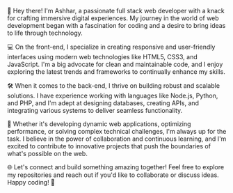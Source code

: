 👋 Hey there! I'm Ashhar, a passionate full stack web developer with a knack for crafting immersive digital experiences. My journey in the world of web development began with a fascination for coding and a desire to bring ideas to life through technology.

💻 On the front-end, I specialize in creating responsive and user-friendly interfaces using modern web technologies like HTML5, CSS3, and JavaScript. I'm a big advocate for clean and maintainable code, and I enjoy exploring the latest trends and frameworks to continually enhance my skills.

🛠️ When it comes to the back-end, I thrive on building robust and scalable solutions. I have experience working with languages like Node.js, Python, and PHP, and I'm adept at designing databases, creating APIs, and integrating various systems to deliver seamless functionality.

🚀 Whether it's developing dynamic web applications, optimizing performance, or solving complex technical challenges, I'm always up for the task. I believe in the power of collaboration and continuous learning, and I'm excited to contribute to innovative projects that push the boundaries of what's possible on the web.

🌐 Let's connect and build something amazing together! Feel free to explore my repositories and reach out if you'd like to collaborate or discuss ideas. Happy coding! 🚀
